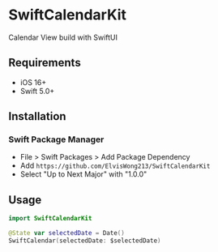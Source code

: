 #  SwiftCalendarKit
Calendar View build with SwiftUI

## Requirements
- iOS 16+
- Swift 5.0+

## Installation

### Swift Package Manager
- File > Swift Packages > Add Package Dependency
- Add `https://github.com/ElvisWong213/SwiftCalendarKit`
- Select "Up to Next Major" with "1.0.0"

## Usage
``` swift
import SwiftCalendarKit

@State var selectedDate = Date()
SwiftCalendar(selectedDate: $selectedDate)

```

